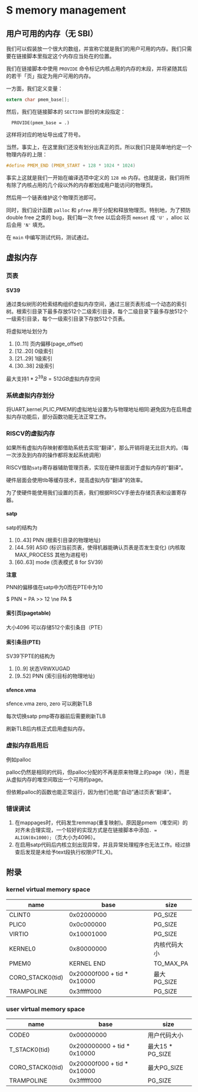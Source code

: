# S memory management

## 用户可用的内存（无 SBI）

我们可以假装放一个很大的数组，并宣称它就是我们的用户可用的内存。我们只需要在链接脚本里指定这个内存应当处在的位置。

我们在链接脚本中使用 ``PROVIDE`` 命令标记内核占用的内存的末段，并将紧随其后的若干「页」指定为用户可用的内存。

一方面，我们定义变量：

``` C
extern char pmem_base[];
```

然后，我们在链接脚本的 ``SECTION`` 部份的末段指定：

```
  PROVIDE(pmem_base = .)
```

这样将对应的地址导出成了符号。

当然，事实上，在这里我们还没有划分出真正的页。所以我们只是简单地约定一个物理内存的上限：

``` C
#define PMEM_END (PMEM_START + 128 * 1024 * 1024)
```

事实上这就是我们一开始在编译选项中定义的 ``128 mb`` 内存。也就是说，我们将所有除了内核占用的几个段以外的内存都划成用户能访问的物理页。

然后用一个链表维护这个物理页池即可。

同时，我们设计函数 ``palloc`` 和 ``pfree`` 用于分配和释放物理页。特别地，为了预防 double free 之类的 bug，我们每一次 free 以后会将页 ``memset`` 成 ``'U'`` ，alloc 以后会用 ``'N'`` 填充。

在 ``main`` 中编写测试代码，测试通过。

## 虚拟内存

### 页表

#### SV39

通过类似树形的检索结构组织虚拟内存空间，通过三层页表形成一个动态的索引树。根索引目录下最多存放512个二级索引目录，每个二级目录下最多存放512个一级索引目录，每个一级索引目录下存放512个页表。

将虚拟地址划分为
1) [0..11] 页内偏移(page_offset)
2) [12..20] 0级索引
3) [21..29] 1级索引
4) [30..38] 2级索引

最大支持$1 * 2^{39} B = 512 GB$虚拟内存空间

### 系统虚拟内存划分

将UART,kernel,PLIC,PMEM的虚拟地址设置为与物理地址相同:避免因为在启用虚拟内存功能后，部分函数功能无法正常工作。

### RISCV的虚拟内存

如果所有虚拟内存映射都借助系统去实现“翻译”，那么开销将是无比巨大的。（每一次涉及到内存的操作都将发起系统调用）

RISCV借助``satp``寄存器辅助管理页表，实现在硬件层面对于虚拟内存的“翻译”。

硬件层面会使用tlb等缓存技术，提高虚拟内存“翻译”的效率。

为了使硬件能使用我们设置的页表，我们根据RISCV手册去存储页表和设置寄存器。

#### satp

satp的结构为
1) [0..43] PNN (根索引目录的物理地址)
2) [44..59] ASID (标识当前页表，使得机器能确认页表是否发生变化) (内核取MAX_PROCESS 其他为进程号)
3) [60..63] mode (页表模式 8 for SV39)

**注意** 

PNN的偏移值在satp中为0而在PTE中为10

$ PNN = PA >> 12 \ne PA  $

#### 索引页(pagetable)

大小4096 可以存储512个索引条目（PTE）

#### 索引条目(PTE)

SV39下PTE的结构为
1) [0..9] 状态VRWXUGAD
2) [9..52] PNN (索引目标的物理地址)

#### sfence.vma

sfence.vma zero, zero 可以刷新TLB

每次切换satp pmp寄存器前后需要刷新TLB

刷新TLB后内核正式启用虚拟内存。

### 虚拟内存启用后

例如palloc

palloc仍然是相同的代码，但palloc分配的不再是原来物理上的page（块），而是从虚拟内存的堆空间取出一个可用的page。

但依赖palloc的函数也能正常运行，因为他们也能“自动”通过页表“翻译”。

### 错误调试

1) 在mappages时，代码发生remmap(重复映射)。原因是pmem（堆空间）的对齐未合理实现，一个较好的实现方式是在链接脚本中添加``. = ALIGN(0x1000);``（页大小为4096）。
2) 在启用satp代码后内核立刻出现异常，并且异常处理程序也无法工作。经过排查后发现是未给予text段执行权限(PTE_X)。

## 附录

### kernel virtual memory space
|name|base|size|
|-|-|-|
|CLINT0          |0x02000000|PG_SIZE|
|PLIC0           |0x0c000000|PG_SIZE|
|VIRTIO          |0x10001000|PG_SIZE|
|KERNEL0         |0x80000000|内核代码大小|
|PMEM0           |KERNEL END|TO_MAX_PA|
|CORO_STACK0(tid)|0x20000f000 + tid * 0x10000|最大PG_SIZE|
|TRAMPOLINE      |0x3fffff000|PG_SIZE|

### user virtual memory space
|name|base|size|
|-|-|-|
|CODE0           |0x00000000|用户代码大小|
|T_STACK0(tid)   |0x200000000 + tid * 0x10000|最大15 * PG_SIZE|
|CORO_STACK0(tid)|0x20000f000 + tid * 0x10000|最大PG_SIZE|
|TRAMPOLINE      |0x3fffff000|PG_SIZE|